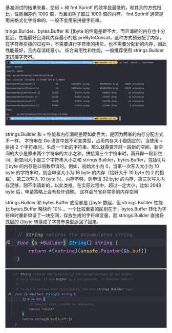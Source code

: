 基准测试的结果来看，使用 + 和 fmt.Sprintf 的效率是最低的，和其余的方式相比，性能相差约 1000 倍，而且消耗了超过 1000 倍的内存。
fmt.Sprintf 通常是用来格式化字符串的，一般不会用来拼接字符串。

trings.Builder、bytes.Buffer 和 []byte 的性能差距不大，而且消耗的内存也十分接近，性能最好且消耗内存最小的是 preByteConcat，这种方式预分配了内存，在字符串拼接的过程中，不需要进行字符串的拷贝，也不需要分配新的内存，因此性能最好，且内存消耗最小。
综合易用性和性能，一般推荐使用 strings.Builder 来拼接字符串。
![img.png](images/img.png)

strings.Builder 和 + 性能和内存消耗差距如此巨大，是因为两者的内存分配方式不一样。
字符串在 Go 语言中是不可变类型，占用内存大小是固定的，当使用 + 拼接 2 个字符串时，生成一个新的字符串，那么就需要开辟一段新的空间，新空间的大小是原来两个字符串的大小之和。拼接第三个字符串时，再开辟一段新空间，新空间大小是三个字符串大小之和
strings.Builder，bytes.Buffer，包括切片 []byte 的内存是以倍数申请的。例如，初始大小为 0，当第一次写入大小为 10 byte 的字符串时，则会申请大小为 16 byte 的内存（恰好大于 10 byte 的 2 的指数），第二次写入 10 byte 时，内存不够，则申请 32 byte 的内存，第三次写入内存足够，则不申请新的，以此类推。在实际过程中，超过一定大小，比如 2048 byte 后，申请策略上会有些许调整。
这样会节省非常多的内存空间

strings.Builder 和 bytes.Buffer 底层都是 []byte 数组，但 strings.Builder 性能比 bytes.Buffer 略快约 10% 。一个比较重要的区别在于，bytes.Buffer 转化为字符串时重新申请了一块空间，存放生成的字符串变量，而 strings.Builder 直接将底层的 []byte 转换成了字符串类型返回了回来。
![img_1.png](images/img_1.png)
![img_2.png](images/img_2.png)


